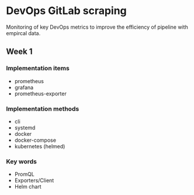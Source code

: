 # DevOps GitLab scraping
Monitoring of key DevOps metrics to improve the efficiency of pipeline with
empircal data.

## Week 1
### Implementation items
* prometheus
* grafana
* prometheus-exporter

### Implementation methods
* cli
* systemd
* docker
* docker-compose
* kubernetes (helmed)

### Key words
* PromQL
* Exporters/Client
* Helm chart

